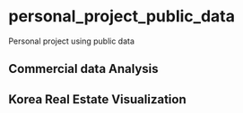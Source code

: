 # personal_project_public_data
Personal project using public data

## Commercial data Analysis

## Korea Real Estate Visualization

